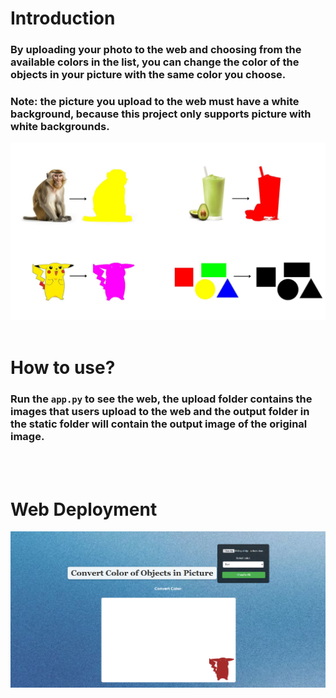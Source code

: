 # Introduction
### By uploading your photo to the web and choosing from the available colors in the list, you can change the color of the objects in your picture with the same color you choose. 
### **Note**: the picture you upload to the web must have a white background, because this project only supports picture with white backgrounds.

![Mô tả ảnh](/Example.jpg)
<br/><br/>
# How to use?
### Run the `app.py` to see the web, the **upload** folder contains the images that users upload to the web and the **output** folder in the **static** folder will contain the output image of the original image.
<br/><br/>
# Web Deployment
![Mô tả ảnh](/Web_view.png)
